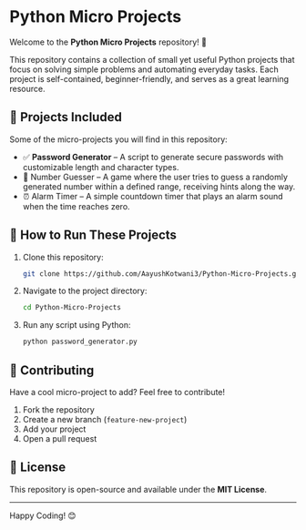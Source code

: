 
# Python Micro Projects

Welcome to the **Python Micro Projects** repository! 🚀

This repository contains a collection of small yet useful Python projects that focus on solving simple problems and automating everyday tasks. Each project is self-contained, beginner-friendly, and serves as a great learning resource.

## 📌 Projects Included
Some of the micro-projects you will find in this repository:
- ✅ **Password Generator** – A script to generate secure passwords with customizable length and character types.
- 🎯 Number Guesser – A game where the user tries to guess a randomly generated number within a defined range, receiving hints along the way.
- ⏰ Alarm Timer – A simple countdown timer that plays an alarm sound when the time reaches zero.

## 🔧 How to Run These Projects
1. Clone this repository:
   ```bash
   git clone https://github.com/AayushKotwani3/Python-Micro-Projects.git
   ```
2. Navigate to the project directory:
   ```bash
   cd Python-Micro-Projects
   ```
3. Run any script using Python:
   ```bash
   python password_generator.py
   ```

## 🤝 Contributing
Have a cool micro-project to add? Feel free to contribute!
1. Fork the repository
2. Create a new branch (`feature-new-project`)
3. Add your project
4. Open a pull request

## 📜 License
This repository is open-source and available under the **MIT License**.

---
Happy Coding! 😊

